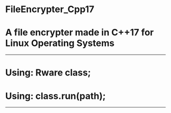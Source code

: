 # FileEncrypter_Cpp17
# A file encrypter made in C++17 for Linux Operating Systems
**********************************
# Using: Rware class;
# Using: class.run(path);
**********************************
